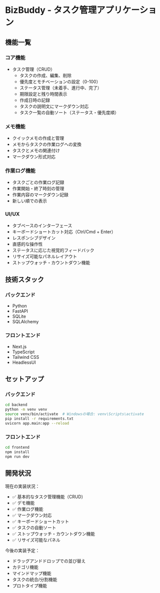 # BizBuddy - タスク管理アプリケーション

## 機能一覧

### コア機能
- タスク管理（CRUD）
  - タスクの作成、編集、削除
  - 優先度とモチベーションの設定（0-100）
  - ステータス管理（未着手、進行中、完了）
  - 期限設定と残り時間表示
  - 作成日時の記録
  - タスクの説明文にマークダウン対応
  - タスク一覧の自動ソート（ステータス・優先度順）

### メモ機能
- クイックメモの作成と管理
- メモからタスクの作業ログへの変換
- タスクとメモの関連付け
- マークダウン形式対応

### 作業ログ機能
- タスクごとの作業ログ記録
- 作業開始・終了時刻の管理
- 作業内容のマークダウン記録
- 新しい順での表示

### UI/UX
- タブベースのインターフェース
- キーボードショートカット対応（Ctrl/Cmd + Enter）
- レスポンシブデザイン
- 直感的な操作性
- ステータスに応じた視覚的フィードバック
- リサイズ可能なパネルレイアウト
- ストップウォッチ・カウントダウン機能

## 技術スタック

### バックエンド
- Python
- FastAPI
- SQLite
- SQLAlchemy

### フロントエンド
- Next.js
- TypeScript
- Tailwind CSS
- HeadlessUI

## セットアップ

### バックエンド
```bash
cd backend
python -m venv venv
source venv/bin/activate  # Windowsの場合: venv\Scripts\activate
pip install -r requirements.txt
uvicorn app.main:app --reload
```

### フロントエンド
```bash
cd frontend
npm install
npm run dev
```

## 開発状況

現在の実装状況：
- ✅ 基本的なタスク管理機能（CRUD）
- ✅ デモ機能
- ✅ 作業ログ機能
- ✅ マークダウン対応
- ✅ キーボードショートカット
- ✅ タスクの自動ソート
- ✅ ストップウォッチ・カウントダウン機能
- ✅ リサイズ可能なパネル

今後の実装予定：
- ドラッグアンドドロップでの並び替え
- カテゴリ機能
- マインドマップ機能
- タスクの統合/分割機能
- プロトタイプ機能
